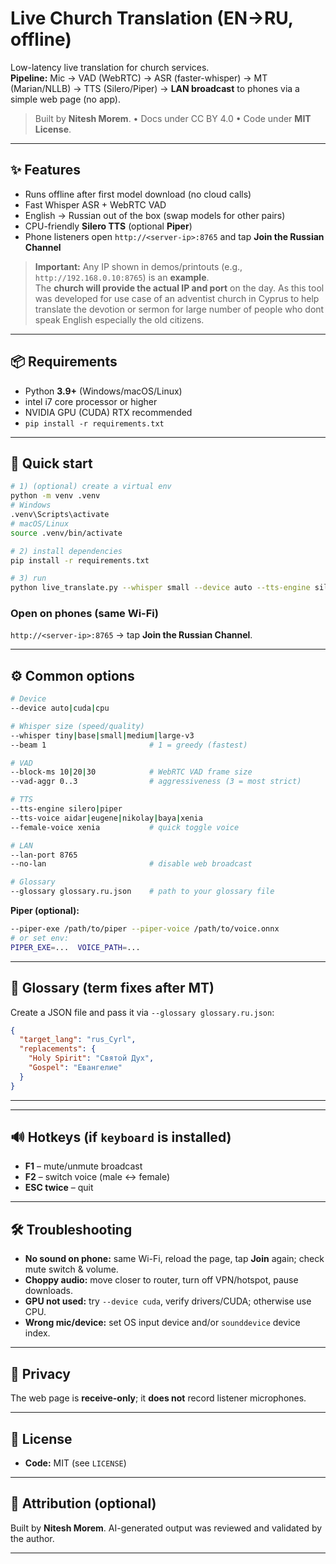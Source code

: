 
# Live Church Translation (EN→RU, offline)

Low-latency live translation for church services.  
**Pipeline:** Mic → VAD (WebRTC) → ASR (faster-whisper) → MT (Marian/NLLB) → TTS (Silero/Piper) → **LAN broadcast** to phones via a simple web page (no app).

> Built by **Nitesh Morem**. • Docs under CC BY 4.0 • Code under **MIT License**.

---

## ✨ Features
- Runs offline after first model download (no cloud calls)
- Fast Whisper ASR + WebRTC VAD
- English → Russian out of the box (swap models for other pairs)
- CPU-friendly **Silero TTS** (optional **Piper**)
- Phone listeners open `http://<server-ip>:8765` and tap **Join the Russian Channel**

> **Important:** Any IP shown in demos/printouts (e.g., `http://192.168.0.10:8765`) is an **example**.  
> The **church will provide the actual IP and port** on the day.
> As this tool was developed for use case of an adventist church in Cyprus to help translate the devotion or sermon for large number of people who dont speak English especially the old citizens.

---

## 📦 Requirements
- Python **3.9+** (Windows/macOS/Linux)
- intel i7 core processor or higher
- NVIDIA GPU (CUDA) RTX recommended 
- `pip install -r requirements.txt`

---

## 🚀 Quick start
```bash
# 1) (optional) create a virtual env
python -m venv .venv
# Windows
.venv\Scripts\activate
# macOS/Linux
source .venv/bin/activate

# 2) install dependencies
pip install -r requirements.txt

# 3) run
python live_translate.py --whisper small --device auto --tts-engine silero --lan-port 8765
````

### Open on phones (same Wi-Fi)

`http://<server-ip>:8765` → tap **Join the Russian Channel**.

---

## ⚙️ Common options

```bash
# Device
--device auto|cuda|cpu

# Whisper size (speed/quality)
--whisper tiny|base|small|medium|large-v3
--beam 1                       # 1 = greedy (fastest)

# VAD
--block-ms 10|20|30            # WebRTC VAD frame size
--vad-aggr 0..3                # aggressiveness (3 = most strict)

# TTS
--tts-engine silero|piper
--tts-voice aidar|eugene|nikolay|baya|xenia
--female-voice xenia           # quick toggle voice

# LAN
--lan-port 8765
--no-lan                       # disable web broadcast

# Glossary
--glossary glossary.ru.json    # path to your glossary file
```

**Piper (optional):**

```bash
--piper-exe /path/to/piper --piper-voice /path/to/voice.onnx
# or set env:
PIPER_EXE=...  VOICE_PATH=...
```

---

## 📁 Glossary (term fixes after MT)

Create a JSON file and pass it via `--glossary glossary.ru.json`:

```json
{
  "target_lang": "rus_Cyrl",
  "replacements": {
    "Holy Spirit": "Святой Дух",
    "Gospel": "Евангелие"
  }
}
```

---



---

## 🔊 Hotkeys (if `keyboard` is installed)

* **F1** – mute/unmute broadcast
* **F2** – switch voice (male ↔ female)
* **ESC twice** – quit

---

## 🛠 Troubleshooting

* **No sound on phone:** same Wi-Fi, reload the page, tap **Join** again; check mute switch & volume.
* **Choppy audio:** move closer to router, turn off VPN/hotspot, pause downloads.
* **GPU not used:** try `--device cuda`, verify drivers/CUDA; otherwise use CPU.
* **Wrong mic/device:** set OS input device and/or `sounddevice` device index.

---

## 🔐 Privacy

The web page is **receive-only**; it **does not** record listener microphones.

---

## 🧾 License

* **Code:** MIT (see `LICENSE`)

---

## 🙌 Attribution (optional)

Built by **Nitesh Morem**.
AI-generated output was reviewed and validated by the author.

---
